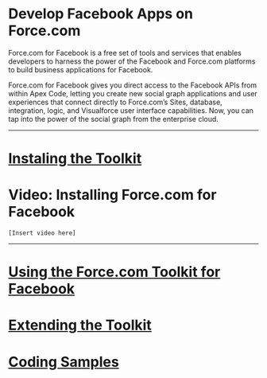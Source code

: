 # Develop Facebook Apps on Force.com #

Force.com for Facebook is a free set of tools and services that enables developers to harness the power of the Facebook and Force.com platforms to build business applications for Facebook.

Force.com for Facebook gives you direct access to the Facebook APIs from within Apex Code, letting you create new social graph applications and user experiences that connect directly to Force.com’s Sites, database, integration, logic, and Visualforce user interface capabilities. Now, you can tap into the power of the social graph from the enterprise cloud.


---

# [Instaling the Toolkit](Installing_the_Toolkit.md) #
# Video: Installing Force.com for Facebook #

`[Insert video here]`

---

# [Using the Force.com Toolkit for Facebook](Using_the_Toolkit.md) #
# [Extending the Toolkit](Extending_the_Toolkit.md) #
# [Coding Samples](Code_Examples.md) #